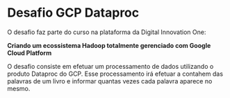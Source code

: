 # Desafio GCP Dataproc
O desafio faz parte do curso na plataforma da Digital Innovation One:

__Criando um ecossistema Hadoop totalmente gerenciado com Google Cloud Platform__

O desafio consiste em efetuar um processamento de dados utilizando o produto Dataproc do GCP. Esse processamento irá efetuar a contahem das palavras de um livro e informar quantas vezes cada palavra aparece no mesmo.
